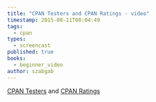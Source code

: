 ```yaml
---
title: "CPAN Testers and CPAN Ratings - video"
timestamp: 2015-08-11T08:04:49
tags:
  - cpan
types:
  - screencast
published: true
books:
  - beginner_video
author: szabgab
---
```



[CPAN Testers](http://www.cpantesters.org/) and [CPAN Ratings](http://cpanratings.perl.org/)


<slidecast file="beginner-perl/cpantesters-and-cpanratings" youtube="AuG4aip3oDc" />
